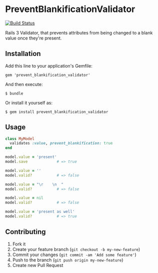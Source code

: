 # PreventBlankificationValidator

[![Build Status](https://travis-ci.org/gewo/prevent_blankification_validator.png)](https://travis-ci.org/gewo/prevent_blankification_validator/)

Rails 3 Validator, that prevents attributes from being changed to a blank value
once they're present.

## Installation

Add this line to your application's Gemfile:

    gem 'prevent_blankification_validator'

And then execute:

    $ bundle

Or install it yourself as:

    $ gem install prevent_blankification_validator

## Usage

```ruby
class MyModel
  validates :value, prevent_blankification: true
end

model.value = 'present'
model.save             # => true

model.value = ''
model.valid?           # => false

model.value = "\r    \n  "
model.valid?           # => false

model.value = nil
model.valid?           # => false

model.value = 'present as well'
model.valid?           # => true

```

## Contributing

1. Fork it
2. Create your feature branch (`git checkout -b my-new-feature`)
3. Commit your changes (`git commit -am 'Add some feature'`)
4. Push to the branch (`git push origin my-new-feature`)
5. Create new Pull Request
